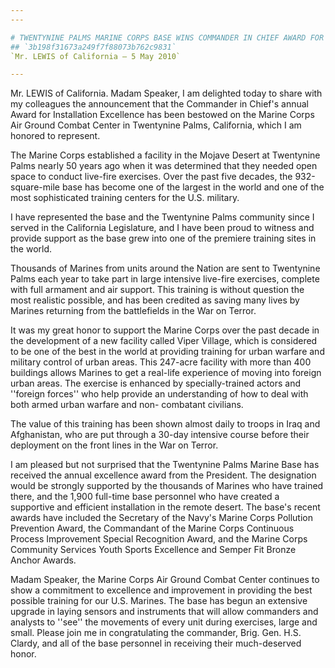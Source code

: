 ```yaml
---
---

# TWENTYNINE PALMS MARINE CORPS BASE WINS COMMANDER IN CHIEF AWARD FOR  INSTALLATION EXCELLENCE
## `3b198f31673a249f7f88073b762c9831`
`Mr. LEWIS of California — 5 May 2010`

---
```



Mr. LEWIS of California. Madam Speaker, I am delighted today to share 
with my colleagues the announcement that the Commander in Chief's 
annual Award for Installation Excellence has been bestowed on the 
Marine Corps Air Ground Combat Center in Twentynine Palms, California, 
which I am honored to represent.

The Marine Corps established a facility in the Mojave Desert at 
Twentynine Palms nearly 50 years ago when it was determined that they 
needed open space to conduct live-fire exercises. Over the past five 
decades, the 932-square-mile base has become one of the largest in the 
world and one of the most sophisticated training centers for the U.S. 
military.

I have represented the base and the Twentynine Palms community since 
I served in the California Legislature, and I have been proud to 
witness and provide support as the base grew into one of the premiere 
training sites in the world.

Thousands of Marines from units around the Nation are sent to 
Twentynine Palms each year to take part in large intensive live-fire 
exercises, complete with full armament and air support. This training 
is without question the most realistic possible, and has been credited 
as saving many lives by Marines returning from the battlefields in the 
War on Terror.

It was my great honor to support the Marine Corps over the past 
decade in the development of a new facility called Viper Village, which 
is considered to be one of the best in the world at providing training 
for urban warfare and military control of urban areas. This 247-acre 
facility with more than 400 buildings allows Marines to get a real-life 
experience of moving into foreign urban areas. The exercise is enhanced 
by specially-trained actors and ''foreign forces'' who help provide an 
understanding of how to deal with both armed urban warfare and non-
combatant civilians.

The value of this training has been shown almost daily to troops in 
Iraq and Afghanistan, who are put through a 30-day intensive course 
before their deployment on the front lines in the War on Terror.

I am pleased but not surprised that the Twentynine Palms Marine Base 
has received the annual excellence award from the President. The 
designation would be strongly supported by the thousands of Marines who 
have trained there, and the 1,900 full-time base personnel who have 
created a supportive and efficient installation in the remote desert. 
The base's recent awards have included the Secretary of the Navy's 
Marine Corps Pollution Prevention Award, the Commandant of the Marine 
Corps Continuous Process Improvement Special Recognition Award, and the 
Marine Corps Community Services Youth Sports Excellence and Semper Fit 
Bronze Anchor Awards.

Madam Speaker, the Marine Corps Air Ground Combat Center continues to 
show a commitment to excellence and improvement in providing the best 
possible training for our U.S. Marines. The base has begun an extensive 
upgrade in laying sensors and instruments that will allow commanders 
and analysts to ''see'' the movements of every unit during exercises, 
large and small. Please join me in congratulating the commander, Brig. 
Gen. H.S. Clardy, and all of the base personnel in receiving their 
much-deserved honor.
